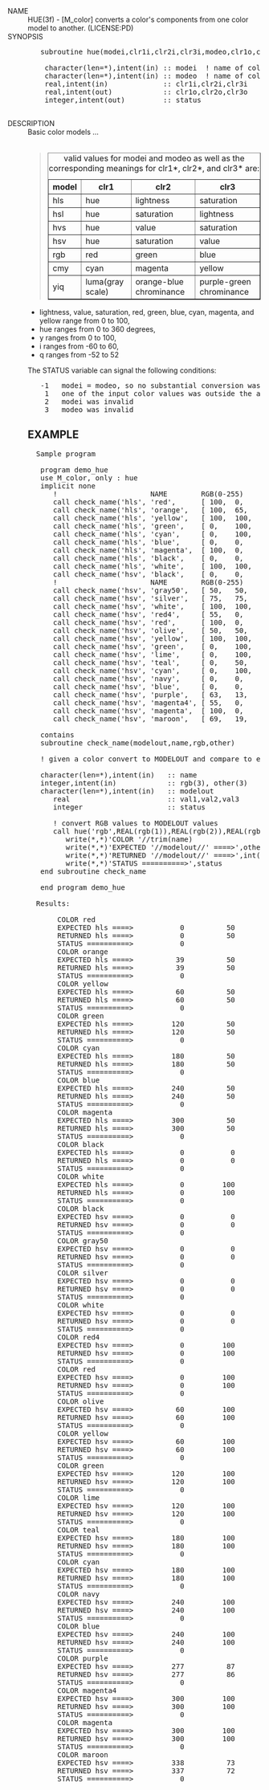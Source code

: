 <?
<body>
  <div id="Container">
    <div id="Content">
      <dl>
        <dt><a name="HUE" id="HUE">NAME</a></dt>

        <dd>HUE(3f) - [M_color] converts a color's components from one color model to another. (LICENSE:PD)</dd>

        <dt>SYNOPSIS</dt>

        <dd>
          <pre>
   subroutine hue(modei,clr1i,clr2i,clr3i,modeo,clr1o,clr2o,clr3o,status)

    character(len=*),intent(in) :: modei  ! name of color model of input values
    character(len=*),intent(in) :: modeo  ! name of color model of output values
    real,intent(in)             :: clr1i,clr2i,clr3i
    real,intent(out)            :: clr1o,clr2o,clr3o
    integer,intent(out)         :: status
   
</pre>
        </dd><!-- ======================================================================= -->

        <dt>DESCRIPTION</dt>

        <dd>
          Basic color models ...<br />
          <br />

          <blockquote>
            <table border="1">
              <caption class="c8">
                valid values for modei and modeo as well as the corresponding meanings for clr1*, clr2*, and clr3* are:
              </caption>

              <tr>
                <th>model</th>

                <th>clr1</th>

                <th>clr2</th>

                <th>clr3</th>
              </tr>

              <tr>
                <td>hls</td>

                <td>hue</td>

                <td>lightness</td>

                <td>saturation</td>
              </tr>

              <tr>
                <td>hsl</td>

                <td>hue</td>

                <td>saturation</td>

                <td>lightness</td>
              </tr>

              <tr>
                <td>hvs</td>

                <td>hue</td>

                <td>value</td>

                <td>saturation</td>
              </tr>

              <tr>
                <td>hsv</td>

                <td>hue</td>

                <td>saturation</td>

                <td>value</td>
              </tr>

              <tr>
                <td>rgb</td>

                <td>red</td>

                <td>green</td>

                <td>blue</td>
              </tr>

              <tr>
                <td>cmy</td>

                <td>cyan</td>

                <td>magenta</td>

                <td>yellow</td>
              </tr>

              <tr>
                <td>yiq</td>

                <td>luma(gray scale)</td>

                <td>orange-blue chrominance</td>

                <td>purple-green chrominance</td>
              </tr>
            </table>
          </blockquote>

          <ul>
            <li>lightness, value, saturation, red, green, blue, cyan, magenta, and yellow range from 0 to 100,</li>

            <li>hue ranges from 0 to 360 degrees,</li>

            <li>y ranges from 0 to 100,</li>

            <li>i ranges from -60 to 60,</li>

            <li>q ranges from -52 to 52</li>
          </ul>

          <p>The STATUS variable can signal the following conditions:</p>
          <pre>
   -1   modei = modeo, so no substantial conversion was done,
    1   one of the input color values was outside the allowable range,
    2   modei was invalid
    3   modeo was invalid
</pre>

          <h2>EXAMPLE</h2>
          <pre>
  Sample program

   program demo_hue
   use M_color, only : hue
   implicit none
      !                      NAME        RGB(0-255)            HLS(0-100)
      call check_name('hls', 'red',      [ 100,  0,    0   ], [ 0,    50,   100 ])
      call check_name('hls', 'orange',   [ 100,  65,   0   ], [ 39,   50,   100 ])
      call check_name('hls', 'yellow',   [ 100,  100,  0   ], [ 60,   50,   100 ])
      call check_name('hls', 'green',    [ 0,    100,  0   ], [ 120,  50,   100 ])
      call check_name('hls', 'cyan',     [ 0,    100,  100 ], [ 180,  50,   100 ])
      call check_name('hls', 'blue',     [ 0,    0,    100 ], [ 240,  50,   100 ])
      call check_name('hls', 'magenta',  [ 100,  0,    100 ], [ 300,  50,   100 ])
      call check_name('hls', 'black',    [ 0,    0,    0   ], [ 0,    0,    0   ])
      call check_name('hls', 'white',    [ 100,  100,  100 ], [ 0,    100,  0   ])
      call check_name('hsv', 'black',    [ 0,    0,    0   ], [ 0,    0,    0   ])
      !                      NAME        RGB(0-255)            HSV(0-100)
      call check_name('hsv', 'gray50',   [ 50,   50,   50  ], [ 0,    0,    50  ])
      call check_name('hsv', 'silver',   [ 75,   75,   75  ], [ 0,    0,    75  ])
      call check_name('hsv', 'white',    [ 100,  100,  100 ], [ 0,    0,    100 ])
      call check_name('hsv', 'red4',     [ 55,   0,    0   ], [ 0,    100,  55  ])
      call check_name('hsv', 'red',      [ 100,  0,    0   ], [ 0,    100,  100 ])
      call check_name('hsv', 'olive',    [ 50,   50,   0   ], [ 60,   100,  50  ])
      call check_name('hsv', 'yellow',   [ 100,  100,  0   ], [ 60,   100,  100 ])
      call check_name('hsv', 'green',    [ 0,    100,  0   ], [ 120,  100,  100 ])
      call check_name('hsv', 'lime',     [ 0,    100,  0   ], [ 120,  100,  100 ])
      call check_name('hsv', 'teal',     [ 0,    50,   50  ], [ 180,  100,  50  ])
      call check_name('hsv', 'cyan',     [ 0,    100,  100 ], [ 180,  100,  100 ])
      call check_name('hsv', 'navy',     [ 0,    0,    50  ], [ 240,  100,  50  ])
      call check_name('hsv', 'blue',     [ 0,    0,    100 ], [ 240,  100,  100 ])
      call check_name('hsv', 'purple',   [ 63,   13,   94  ], [ 277,  87,   94  ])
      call check_name('hsv', 'magenta4', [ 55,   0,    55  ], [ 300,  100,  55  ])
      call check_name('hsv', 'magenta',  [ 100,  0,    100 ], [ 300,  100,  100 ])
      call check_name('hsv', 'maroon',   [ 69,   19,   38  ], [ 338,  73,   69  ])

   contains
   subroutine check_name(modelout,name,rgb,other)

   ! given a color convert to MODELOUT and compare to expected values

   character(len=*),intent(in)   :: name
   integer,intent(in)            :: rgb(3), other(3)
   character(len=*),intent(in)   :: modelout
      real                       :: val1,val2,val3
      integer                    :: status

      ! convert RGB values to MODELOUT values
      call hue('rgb',REAL(rgb(1)),REAL(rgb(2)),REAL(rgb(3)),modelout,val1,val2,val3,status)
         write(*,*)'COLOR '//trim(name)
         write(*,*)'EXPECTED '//modelout//' ====&gt;',other
         write(*,*)'RETURNED '//modelout//' ====&gt;',int([val1+0.5,val2+0.5,val3+0.5])
         write(*,*)'STATUS ==========&gt;',status
   end subroutine check_name

   end program demo_hue

  Results:

       COLOR red
       EXPECTED hls ====&gt;           0          50         100
       RETURNED hls ====&gt;           0          50         100
       STATUS ==========&gt;           0
       COLOR orange
       EXPECTED hls ====&gt;          39          50         100
       RETURNED hls ====&gt;          39          50         100
       STATUS ==========&gt;           0
       COLOR yellow
       EXPECTED hls ====&gt;          60          50         100
       RETURNED hls ====&gt;          60          50         100
       STATUS ==========&gt;           0
       COLOR green
       EXPECTED hls ====&gt;         120          50         100
       RETURNED hls ====&gt;         120          50         100
       STATUS ==========&gt;           0
       COLOR cyan
       EXPECTED hls ====&gt;         180          50         100
       RETURNED hls ====&gt;         180          50         100
       STATUS ==========&gt;           0
       COLOR blue
       EXPECTED hls ====&gt;         240          50         100
       RETURNED hls ====&gt;         240          50         100
       STATUS ==========&gt;           0
       COLOR magenta
       EXPECTED hls ====&gt;         300          50         100
       RETURNED hls ====&gt;         300          50         100
       STATUS ==========&gt;           0
       COLOR black
       EXPECTED hls ====&gt;           0           0           0
       RETURNED hls ====&gt;           0           0           0
       STATUS ==========&gt;           0
       COLOR white
       EXPECTED hls ====&gt;           0         100           0
       RETURNED hls ====&gt;           0         100           0
       STATUS ==========&gt;           0
       COLOR black
       EXPECTED hsv ====&gt;           0           0           0
       RETURNED hsv ====&gt;           0           0           0
       STATUS ==========&gt;           0
       COLOR gray50
       EXPECTED hsv ====&gt;           0           0          50
       RETURNED hsv ====&gt;           0           0          50
       STATUS ==========&gt;           0
       COLOR silver
       EXPECTED hsv ====&gt;           0           0          75
       RETURNED hsv ====&gt;           0           0          75
       STATUS ==========&gt;           0
       COLOR white
       EXPECTED hsv ====&gt;           0           0         100
       RETURNED hsv ====&gt;           0           0         100
       STATUS ==========&gt;           0
       COLOR red4
       EXPECTED hsv ====&gt;           0         100          55
       RETURNED hsv ====&gt;           0         100          55
       STATUS ==========&gt;           0
       COLOR red
       EXPECTED hsv ====&gt;           0         100         100
       RETURNED hsv ====&gt;           0         100         100
       STATUS ==========&gt;           0
       COLOR olive
       EXPECTED hsv ====&gt;          60         100          50
       RETURNED hsv ====&gt;          60         100          50
       STATUS ==========&gt;           0
       COLOR yellow
       EXPECTED hsv ====&gt;          60         100         100
       RETURNED hsv ====&gt;          60         100         100
       STATUS ==========&gt;           0
       COLOR green
       EXPECTED hsv ====&gt;         120         100         100
       RETURNED hsv ====&gt;         120         100         100
       STATUS ==========&gt;           0
       COLOR lime
       EXPECTED hsv ====&gt;         120         100         100
       RETURNED hsv ====&gt;         120         100         100
       STATUS ==========&gt;           0
       COLOR teal
       EXPECTED hsv ====&gt;         180         100          50
       RETURNED hsv ====&gt;         180         100          50
       STATUS ==========&gt;           0
       COLOR cyan
       EXPECTED hsv ====&gt;         180         100         100
       RETURNED hsv ====&gt;         180         100         100
       STATUS ==========&gt;           0
       COLOR navy
       EXPECTED hsv ====&gt;         240         100          50
       RETURNED hsv ====&gt;         240         100          50
       STATUS ==========&gt;           0
       COLOR blue
       EXPECTED hsv ====&gt;         240         100         100
       RETURNED hsv ====&gt;         240         100         100
       STATUS ==========&gt;           0
       COLOR purple
       EXPECTED hsv ====&gt;         277          87          94
       RETURNED hsv ====&gt;         277          86          94
       STATUS ==========&gt;           0
       COLOR magenta4
       EXPECTED hsv ====&gt;         300         100          55
       RETURNED hsv ====&gt;         300         100          55
       STATUS ==========&gt;           0
       COLOR magenta
       EXPECTED hsv ====&gt;         300         100         100
       RETURNED hsv ====&gt;         300         100         100
       STATUS ==========&gt;           0
       COLOR maroon
       EXPECTED hsv ====&gt;         338          73          69
       RETURNED hsv ====&gt;         337          72          69
       STATUS ==========&gt;           0
</pre>
        </dd>

      </dl>
    </div>
  </div>
</body>
